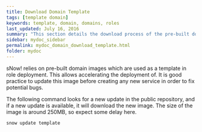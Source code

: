 ```yaml
---
title: Download Domain Template
tags: [template domain]
keywords: template, domain, domains, roles
last_updated: July 16, 2016
summary: "This section details the download process of the pre-built domain images which are used as a template in role deployment."
sidebar: mydoc_sidebar
permalink: mydoc_domain_download_template.html
folder: mydoc
---
```


sNow! relies on pre-built domain images which are used as a template in role deployment. This allows accelerating the deployment of. It is good practice to update this image before creating any new service in order to fix potential bugs.

The following command looks for a new update in the public repository, and if a new update is available, it will download the new image. The size of the image is around 250MB, so expect some delay here.

```
snow update template
```

